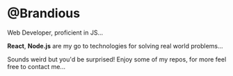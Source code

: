 # @Brandious

Web Developer, proficient in JS...

**React**, **Node.js** are my go to technologies for solving real world problems...

Sounds weird but you'd be surprised!
Enjoy some of my repos, for more feel free to contact me...




